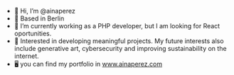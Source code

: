 - 👋 Hi, I’m @ainaperez
- 📍 Based in Berlin
- 🌱 I’m currently working as a PHP developer, but I am looking for React oportunities.  
- 👀 Interested in developing meaningful projects. My future interests also include generative art, cybersecurity and improving sustainability on the internet.
- 🖥 you can find my portfolio in www.ainaperez.com 

<!---
ainaperez/ainaperez is a ✨ special ✨ repository because its `README.md` (this file) appears on your GitHub profile.
You can click the Preview link to take a look at your changes.
--->
